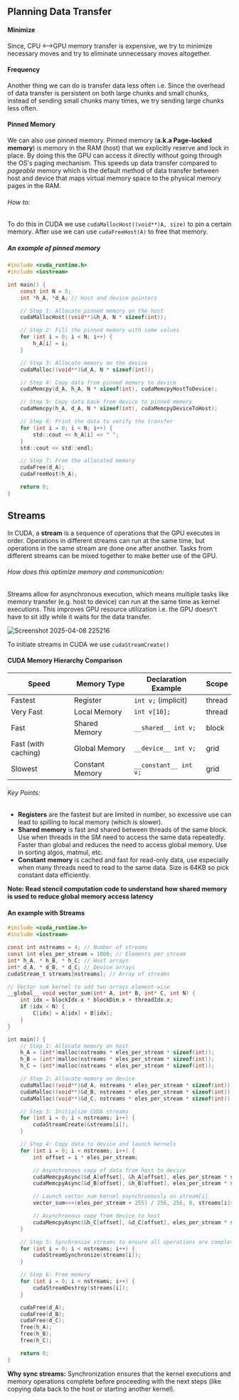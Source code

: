 ## Planning Data Transfer

#### Minimize
Since, CPU <-->GPU memory transfer is expensive, we try to minimize necessary moves and try to eliminate unnecessary moves altogether. 

#### Frequency
Another thing we can do is transfer data less often i.e. Since the overhead of data transfer is persistent on both large chunks and small chunks, instead of sending small chunks many times, we try sending large chunks less often.

#### Pinned Memory
We can also use pinned memory. Pinned memory (**a.k.a Page-locked memory**) is memory in the RAM (host) that we explicitly reserve and lock in place. By doing this the GPU can access it directly without going through the OS's paging mechanism. This speeds up data transfer compared to <i >pageable</i> memory which is the default method of data transfer between host and device that maps virtual memory space to the physical memory pages in the RAM.
###### How to:
To do this in CUDA we use `cudaMallocHost((void**)A, size)` to pin a certain memory. After use we can use `cudaFreeHost(A)` to free that memory.

##### An example of pinned memory
```c
#include <cuda_runtime.h>
#include <iostream>

int main() {
    const int N = 5;
    int *h_A, *d_A; // Host and device pointers

    // Step 1: Allocate pinned memory on the host
    cudaMallocHost((void**)&h_A, N * sizeof(int));

    // Step 2: Fill the pinned memory with some values
    for (int i = 0; i < N; i++) {
        h_A[i] = i;
    }

    // Step 3: Allocate memory on the device
    cudaMalloc((void**)&d_A, N * sizeof(int));

    // Step 4: Copy data from pinned memory to device
    cudaMemcpy(d_A, h_A, N * sizeof(int), cudaMemcpyHostToDevice);

    // Step 5: Copy data back from device to pinned memory
    cudaMemcpy(h_A, d_A, N * sizeof(int), cudaMemcpyDeviceToHost);

    // Step 6: Print the data to verify the transfer
    for (int i = 0; i < N; i++) {
        std::cout << h_A[i] << " ";
    }
    std::cout << std::endl;

    // Step 7: Free the allocated memory
    cudaFree(d_A);
    cudaFreeHost(h_A);

    return 0;
}
```

## Streams 
In CUDA, a **stream** is a sequence of operations that the GPU executes in order. Operations in different streams can run at the same time, but operations in the same stream are done one after another. Tasks from different streams can be mixed together to make better use of the GPU.

###### How does this optimize memory and communication:
Streams allow for asynchronous execution, which means multiple tasks like memory transfer (e.g. host to device) can run at the same time as kernel executions. This improves GPU resource utilization i.e. the GPU doesn't have to sit idly while it waits for the data transfer.

![Screenshot 2025-04-08 225216](https://github.com/user-attachments/assets/09e1b438-0a51-4086-838b-8fc2cb8c9009)

To initiate streams in CUDA we use `cudaStreamCreate()` 

#### CUDA Memory Hierarchy Comparison

| Speed               | Memory Type     | Declaration Example   | Scope  |
| ------------------- | --------------- | --------------------- | ------ |
| Fastest             | Register        | `int v;` (implicit)   | thread |
| Very Fast           | Local Memory    | `int v[10];`          | thread |
| Fast                | Shared Memory   | `__shared__ int v;`   | block  |
| Fast (with caching) | Global Memory   | `__device__ int v;`   | grid   |
| Slowest             | Constant Memory | `__constant__ int v;` | grid   |
###### Key Points:
- **Registers** are the fastest but are limited in number, so excessive use can lead to spilling to local memory (which is slower).
- **Shared memory** is fast and shared between threads of the same block. Use when threads in the SM need to access the same data repeatedly. Faster than global and reduces the need to access global memory. Use in sorting algos, matmul, etc.
- **Constant memory** is cached and fast for read-only data, use especially when many threads need to read to the same data. Size is 64KB so pick constant data efficiently.

**Note: Read stencil computation code to understand how shared memory is used to reduce global memory access latency**


#### An example with Streams

```c
#include <cuda_runtime.h>
#include <iostream>

const int nstreams = 4; // Number of streams
const int eles_per_stream = 1000; // Elements per stream
int* h_A, * h_B, * h_C; // Host arrays
int* d_A, * d_B, * d_C; // Device arrays
cudaStream_t streams[nstreams]; // Array of streams

// Vector sum kernel to add two arrays element-wise
__global__ void vector_sum(int* A, int* B, int* C, int N) {
    int idx = blockIdx.x * blockDim.x + threadIdx.x;
    if (idx < N) {
        C[idx] = A[idx] + B[idx];
    }
}

int main() {
    // Step 1: Allocate memory on host
    h_A = (int*)malloc(nstreams * eles_per_stream * sizeof(int));
    h_B = (int*)malloc(nstreams * eles_per_stream * sizeof(int));
    h_C = (int*)malloc(nstreams * eles_per_stream * sizeof(int));

    // Step 2: Allocate memory on device
    cudaMalloc((void**)&d_A, nstreams * eles_per_stream * sizeof(int));
    cudaMalloc((void**)&d_B, nstreams * eles_per_stream * sizeof(int));
    cudaMalloc((void**)&d_C, nstreams * eles_per_stream * sizeof(int));

    // Step 3: Initialize CUDA streams
    for (int i = 0; i < nstreams; i++) {
        cudaStreamCreate(&streams[i]);
    }

    // Step 4: Copy data to device and launch kernels
    for (int i = 0; i < nstreams; i++) {
        int offset = i * eles_per_stream;

        // Asynchronous copy of data from host to device
        cudaMemcpyAsync(&d_A[offset], &h_A[offset], eles_per_stream * sizeof(int), cudaMemcpyHostToDevice, streams[i]);
        cudaMemcpyAsync(&d_B[offset], &h_B[offset], eles_per_stream * sizeof(int), cudaMemcpyHostToDevice, streams[i]);

        // Launch vector sum kernel asynchronously on stream[i]
        vector_sum<<<(eles_per_stream + 255) / 256, 256, 0, streams[i]>>>(d_A + offset, d_B + offset, d_C + offset, eles_per_stream);

        // Asynchronous copy from device to host
        cudaMemcpyAsync(&h_C[offset], &d_C[offset], eles_per_stream * sizeof(int), cudaMemcpyDeviceToHost, streams[i]);
    }

    // Step 5: Synchronize streams to ensure all operations are completed
    for (int i = 0; i < nstreams; i++) {
        cudaStreamSynchronize(streams[i]);
    }

    // Step 6: Free memory
    for (int i = 0; i < nstreams; i++) {
        cudaStreamDestroy(streams[i]);
    }

    cudaFree(d_A);
    cudaFree(d_B);
    cudaFree(d_C);
    free(h_A);
    free(h_B);
    free(h_C);

    return 0;
}

```

**Why sync streams:** Synchronization ensures that the kernel executions and memory operations complete before proceeding with the next steps (like copying data back to the host or starting another kernel).

